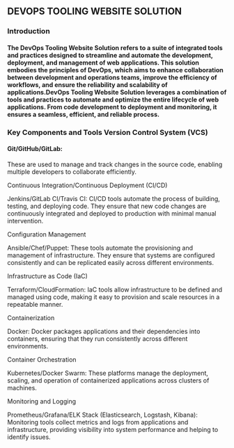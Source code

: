 
##  DEVOPS TOOLING WEBSITE SOLUTION
###   Introduction

#### The DevOps Tooling Website Solution refers to a suite of integrated tools and practices designed to streamline and automate the development, deployment, and management of web applications. This solution embodies the principles of DevOps, which aims to enhance collaboration between development and operations teams, improve the efficiency of workflows, and ensure the reliability and scalability of applications.DevOps Tooling Website Solution leverages a combination of tools and practices to automate and optimize the entire lifecycle of web applications. From code development to deployment and monitoring, it ensures a seamless, efficient, and reliable process.

###    Key Components and Tools Version Control System (VCS)

####  Git/GitHub/GitLab: 
These are used to manage and track changes in the source code, enabling multiple developers to collaborate efficiently.

Continuous Integration/Continuous Deployment (CI/CD)

Jenkins/GitLab CI/Travis CI: CI/CD tools automate the process of building, testing, and deploying code. They ensure that new code changes are continuously integrated and deployed to production with minimal manual intervention.

Configuration Management

Ansible/Chef/Puppet: These tools automate the provisioning and management of infrastructure. They ensure that systems are configured consistently and can be replicated easily across different environments.

Infrastructure as Code (IaC)

Terraform/CloudFormation: IaC tools allow infrastructure to be defined and managed using code, making it easy to provision and scale resources in a repeatable manner.

Containerization

Docker: Docker packages applications and their dependencies into containers, ensuring that they run consistently across different environments.

Container Orchestration

Kubernetes/Docker Swarm: These platforms manage the deployment, scaling, and operation of containerized applications across clusters of machines.

Monitoring and Logging

Prometheus/Grafana/ELK Stack (Elasticsearch, Logstash, Kibana): Monitoring tools collect metrics and logs from applications and infrastructure, providing visibility into system performance and helping to identify issues.